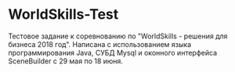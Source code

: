 # WorldSkills-Test
Тестовое задание к соревнованию по "WorldSkills - решения для бизнеса 2018 год".
Написана с использованием языка программирования Java, СУБД Mysql и оконного интерфейса SceneBuilder с 29 мая по 18 июня.
